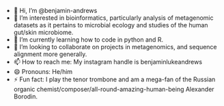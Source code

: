- 👋 Hi, I’m @benjamin-andrews
- 👀 I’m interested in bioinformatics, particularly analysis of metagenomic datasets as it pertains to microbial ecology and studies of the human gut/skin microbiome.
- 🌱 I’m currently learning how to code in python and R.
- 💞️ I’m looking to collaborate on projects in metagenomics, and sequence alignment more generally. 
- 📫 How to reach me: My instagram handle is benjaminlukeandrews 
- 😄 Pronouns: He/him
- ⚡ Fun fact: I play the tenor trombone and am a mega-fan of the Russian organic chemist/composer/all-round-amazing-human-being Alexander Borodin.

<!---
benjamin-andrews/benjamin-andrews is a ✨ special ✨ repository because its `README.md` (this file) appears on your GitHub profile.
You can click the Preview link to take a look at your changes.
--->
